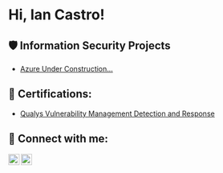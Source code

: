 <h1>Hi, Ian Castro! <a href="https://www.linkedin.com/in/castro-ian/"> </a> 

 

<h2>🛡️ Information Security Projects</h2> 

 

 - [Azure Under Construction...](Link) 


<h2>📜 Certifications:</h2> 

  - [Qualys Vulnerability Management Detection and Response](https://github.com/Castro-Ian/Castro-Ian/blob/main/Diploma%20VMDR.pdf) 

<h2> 🤳 Connect with me:</h2> 

 



[<img align="left" alt="yourname | Twitter" width="22px" src="https://cdn.jsdelivr.net/npm/simple-icons@v3/icons/twitter.svg" />][twitter] 

[<img align="left" alt="yourname | LinkedIn" width="22px" src="https://cdn.jsdelivr.net/npm/simple-icons@v3/icons/linkedin.svg" />][linkedin] 

[twitter]: https://twitter.com/ 

[linkedin]: https://linkedin.com/in/
